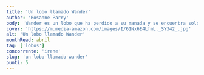 ```yaml
---
title: 'Un lobo llamado Wander'
author: 'Rosanne Parry'
body: 'Wander es un lobo que ha perdido a su manada y se encuentra solo en el vasto territorio de Yellowstone. Aunque es un lobo joven, tiene la fuerza y la valentía de un líder. Pero cuando se enfrenta a un oso, Wander se da cuenta de que no puede hacerlo solo y se une a una manada de lobos.'
cover: 'https://m.media-amazon.com/images/I/61Nx6E4LfmL._SY342_.jpg'
alt: 'Un lobo llamado Wander'
monthRead: abril
tag: ['lobos']
concorrente: 'irene'
slug: 'un-lobo-llamado-wander'
punti: 5
---
```


